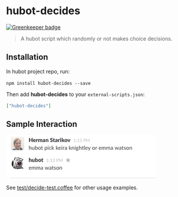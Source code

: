 # hubot-decides

[![Greenkeeper badge](https://badges.greenkeeper.io/Hermanya/hubot-decides.svg)](https://greenkeeper.io/)

> A hubot script which randomly or not makes choice decisions.

## Installation

In hubot project repo, run:

`npm install hubot-decides --save`

Then add **hubot-decides** to your `external-scripts.json`:

```json
["hubot-decides"]
```

## Sample Interaction

![me and hubot](Screenshot.png)

See [test/decide-test.coffee](test/decide-test.coffee) for other usage examples.
